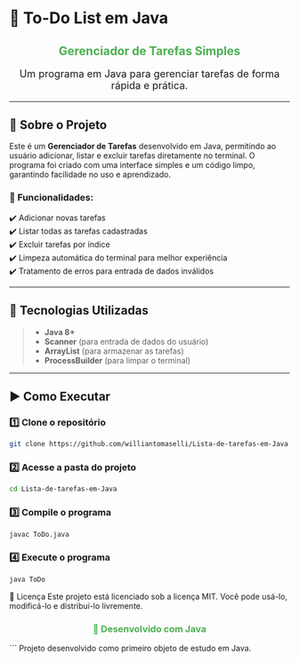 # 📌 To-Do List em Java

<div align="center">
    <h2 style="color: #4CAF50;">Gerenciador de Tarefas Simples</h2>
    <p style="font-size: 18px;">Um programa em Java para gerenciar tarefas de forma rápida e prática.</p>
</div>

---

## 📝 Sobre o Projeto

Este é um **Gerenciador de Tarefas** desenvolvido em Java, permitindo ao usuário adicionar, listar e excluir tarefas diretamente no terminal. O programa foi criado com uma interface simples e um código limpo, garantindo facilidade no uso e aprendizado.

### 🚀 Funcionalidades:
✔️ Adicionar novas tarefas  
✔️ Listar todas as tarefas cadastradas  
✔️ Excluir tarefas por índice  
✔️ Limpeza automática do terminal para melhor experiência  
✔️ Tratamento de erros para entrada de dados inválidos  

---

## 🔧 Tecnologias Utilizadas

> - **Java 8+**
> - **Scanner** (para entrada de dados do usuário)
> - **ArrayList** (para armazenar as tarefas)
> - **ProcessBuilder** (para limpar o terminal)

---

## ▶️ Como Executar

### 1️⃣ **Clone o repositório**
```bash
git clone https://github.com/williantomaselli/Lista-de-tarefas-em-Java.git
```

### 2️⃣ Acesse a pasta do projeto
```bash
cd Lista-de-tarefas-em-Java
```

### 3️⃣ Compile o programa
```bash
javac ToDo.java
```

### 4️⃣ Execute o programa
```bash
java ToDo
```
📜 Licença
Este projeto está licenciado sob a licença MIT. Você pode usá-lo, modificá-lo e distribuí-lo livremente.

<div align="center"> <h3 style="color: #4CAF50;">🚀 Desenvolvido com Java</h3> </div> ```
Projeto desenvolvido como primeiro objeto de estudo em Java.
